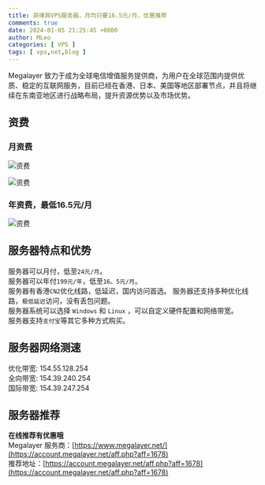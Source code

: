 ```yaml
---
title: 菲律宾VPS服务器，月均只要16.5元/月，优惠推荐
comments: true
date: 2024-01-05 21:25:45 +0800
author: MLeo
categories: [ VPS ]
tags: [ vps,net,blog ]
---
```


Megalayer 致力于成为全球电信增值服务提供商，为用户在全球范围内提供优质、稳定的互联网服务，目前已经在香港、日本、美国等地区部署节点，并且将继续在东南亚地区进行战略布局，提升资源优势以及市场优势。

## 资费  

### 月资费  
![资费](https://images.ichochy.com/202312422126.png)  

![资费](https://images.ichochy.com/202301210220.png)    

### 年资费，最低16.5元/月  
![资费](https://images.ichochy.com/202311229556.png)  


## 服务器特点和优势
服务器可以月付，低至`24元/月`。  
服务器可以年付`199元/年`，低至`16。5元/月`。   
服务器有香港`CN2`优化线路，低延迟，国内访问首选。 
服务器还支持多种优化线路，`极低延迟`访问，没有丢包问题。  
服务器系统可以选择 `Windows` 和 `Linux` ，可以自定义硬件配置和网络带宽。  
服务器支持`支付宝`等其它多种方式购买。  

## 服务器网络测速
优化带宽: 154.55.128.254  
全向带宽: 154.39.240.254  
国际带宽: 154.39.247.254 

## 服务器推荐
**在线推荐有优惠哦**  
Megalayer 服务商：[https://www.megalayer.net/](https://account.megalayer.net/aff.php?aff=1678)  
推荐地址：[https://account.megalayer.net/aff.php?aff=1678](https://account.megalayer.net/aff.php?aff=1678) 
 